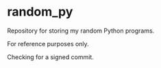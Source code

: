 # random_py

Repository for storing my random Python programs.

For reference purposes only.

Checking for a signed commit.
